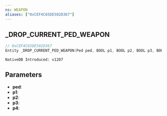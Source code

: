 ```yaml
---
ns: WEAPON
aliases: ["0xCEF4C65DE502D367"]
---
```

## _DROP_CURRENT_PED_WEAPON

```c
// 0xCEF4C65DE502D367
Entity _DROP_CURRENT_PED_WEAPON(Ped ped, BOOL p1, BOOL p2, BOOL p3, BOOL p4);
```

```
NativeDB Introduced: v1207
```

## Parameters
* **ped**:
* **p1**:
* **p2**:
* **p3**:
* **p4**:

